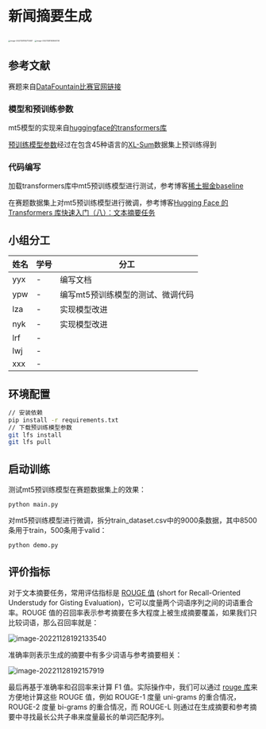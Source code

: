 # 新闻摘要生成

<img src="https://cdn.jsdelivr.net/gh/1candoallthings/figure-bed@main/img/202211281927594.png" alt="image-20221128192713487" style="zoom: 25%;" />

<img src="C:\Users\Administrator\AppData\Roaming\Typora\typora-user-images\image-20221128192846738.png" alt="image-20221128192846738" style="zoom: 25%;" />

## 参考文献

赛题来自[DataFountain比赛官网链接](https://www.datafountain.cn/competitions/541)

### 模型和预训练参数

mt5模型的实现来自[huggingface的transformers库](https://github.com/huggingface/transformers)

[预训练模型参数](https://huggingface.co/csebuetnlp/mT5_multilingual_XLSum)经过在包含45种语言的[XL-Sum](https://huggingface.co/datasets/csebuetnlp/xlsum)数据集上预训练得到

### 代码编写

加载transformers库中mt5预训练模型进行测试，参考博客[稀土掘金baseline](https://juejin.cn/post/7026590075051851789)

在赛题数据集上对mt5预训练模型进行微调，参考博客[Hugging Face 的 Transformers 库快速入门（八）：文本摘要任务](https://xiaosheng.run/2022/03/29/transformers-note-8.html)

## 小组分工

| 姓名 | 学号 | 分工                              |
| ---- | ---- | --------------------------------- |
| yyx  | -    | 编写文档                          |
| ypw  | -    | 编写mt5预训练模型的测试、微调代码 |
| lza  | -    | 实现模型改进                      |
| nyk  | -    | 实现模型改进                      |
| lrf  | -    |                                   |
| lwj  | -    |                                   |
| xxx  | -    |                                   |



## 环境配置

```sh
// 安装依赖
pip install -r requirements.txt  
// 下载预训练模型参数
git lfs install
git lfs pull
```



## 启动训练

测试mt5预训练模型在赛题数据集上的效果：

```
python main.py
```

对mt5预训练模型进行微调，拆分train_dataset.csv中的9000条数据，其中8500条用于train，500条用于valid：

```sh
python demo.py
```



## 评价指标

对于文本摘要任务，常用评估指标是 [ROUGE 值](https://en.wikipedia.org/wiki/ROUGE_(metric)) (short for Recall-Oriented Understudy for Gisting Evaluation)，它可以度量两个词语序列之间的词语重合率。ROUGE 值的召回率表示参考摘要在多大程度上被生成摘要覆盖，如果我们只比较词语，那么召回率就是：

![image-20221128192133540](https://cdn.jsdelivr.net/gh/1candoallthings/figure-bed@main/img/202211281921624.png)

准确率则表示生成的摘要中有多少词语与参考摘要相关：

![image-20221128192157919](https://cdn.jsdelivr.net/gh/1candoallthings/figure-bed@main/img/202211281921942.png)

最后再基于准确率和召回率来计算 F1 值。实际操作中，我们可以通过 [rouge 库](https://github.com/pltrdy/rouge)来方便地计算这些 ROUGE 值，例如 ROUGE-1 度量 uni-grams 的重合情况，ROUGE-2 度量 bi-grams 的重合情况，而 ROUGE-L 则通过在生成摘要和参考摘要中寻找最长公共子串来度量最长的单词匹配序列。